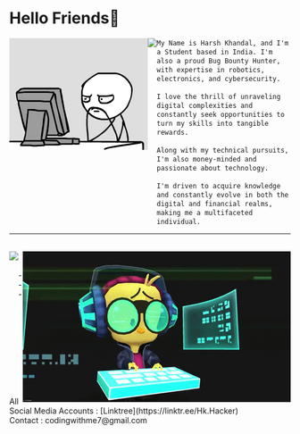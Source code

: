 # Hello Friends👋

<img align="left" src="https://github.com/Hk-Hacker-Harsh/Hk-Hacker-Harsh/blob/Root/Files/gif2.gif" width="248" height="200" />
<img align="left" height="260vh" src="https://upload.wikimedia.org/wikipedia/commons/3/3d/1_120_transparent.png">

  
```
My Name is Harsh Khandal, and I'm a Student based in India. I'm also a proud Bug Bounty Hunter, with expertise in robotics, electronics, and cybersecurity.

I love the thrill of unraveling digital complexities and constantly seek opportunities to turn my skills into tangible rewards.

Along with my technical pursuits, I'm also money-minded and passionate about technology.

I'm driven to acquire knowledge and constantly evolve in both the digital and financial realms, making me a multifaceted individual.
```

---

<br>
<img align="right" src="https://github.com/Hk-Hacker-Harsh/Hk-Hacker-Harsh/blob/Root/Files/gif1.gif" width="480" height="270" />
<img align="left" height="260vh" src="https://upload.wikimedia.org/wikipedia/commons/3/3d/1_120_transparent.png">

<br>
<br>
---
<div>
<p align="left">
All Social Media Accounts : [Linktree](https://linktr.ee/Hk.Hacker)
<br>
Contact : codingwithme7@gmail.com
</div>
<!--
**Hk-Hacker-Harsh/Hk-Hacker-Harsh** is a ✨ _special_ ✨ repository because its `README.md` (this file) appears on your GitHub profile.

Here are some ideas to get you started:

- 🔭 I’m currently working on ...
- 🌱 I’m currently learning ...
- 👯 I’m looking to collaborate on ...
- 🤔 I’m looking for help with ...
- 💬 Ask me about ...
- 📫 How to reach me: ...
- 😄 Pronouns: ...
- ⚡ Fun fact: ...
-->
